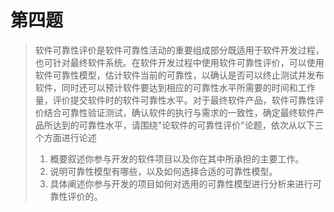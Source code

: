 # 第四题

> 软件可靠性评价是软件可靠性活动的重要组成部分既适用于软件开发过程，也可针对最终软件系统。在软件开发过程中使用软件可靠性评价，可以使用软件可靠性模型，估计软件当前的可靠性，以确认是否可以终止测试并发布软件，同时还可以预计软件要达到相应的可靠性水平所需要的时间和工作量，评价提交软件时的软件可靠性水平。对于最终软件产品，软件可靠性评价结合可靠性验证测试，确认软件的执行与需求的一致性，确定最终软件产品所达到的可靠性水平，请围绕"论软件的可靠性评价"论题，依次从以下三个方面进行论述
>
> 1. 概要叙述你参与开发的软件项目以及你在其中所承担的主要工作。
> 2. 说明可靠性模型有哪些，以及如何选择合适的可靠性模型。
> 3. 具体阐述你参与开发的项目如何对选用的可靠性模型进行分析来进行可靠性评价的。